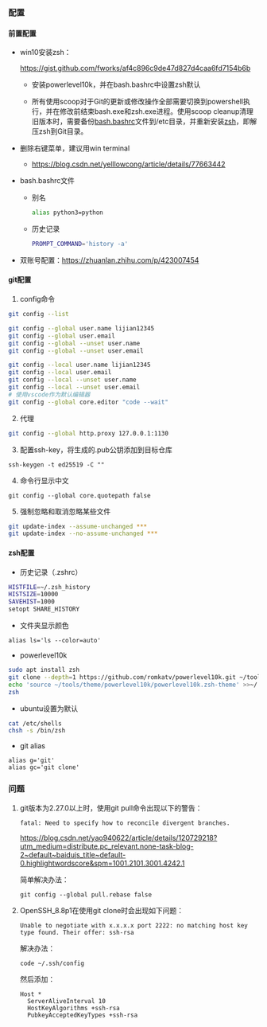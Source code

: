 ### 配置

#### 前置配置

- win10安装zsh：

  https://gist.github.com/fworks/af4c896c9de47d827d4caa6fd7154b6b

  - 安装powerlevel10k，并在bash.bashrc中设置zsh默认

  - 所有使用scoop对于Git的更新或修改操作全部需要切换到powershell执行，并在修改前结束bash.exe和zsh.exe进程。使用scoop cleanup清理旧版本时，需要备份[bash.bashrc](resources/bash.bashrc)文件到/etc目录，并重新安装[zsh](resources/zsh-5.8-5-x86_64.pkg.tar.zst)，即解压zsh到Git目录。

- 删除右键菜单，建议用win terminal

  - https://blog.csdn.net/yelllowcong/article/details/77663442

- bash.bashrc文件

  - 别名

    ```bash
    alias python3=python
    ```

  - 历史记录 

    ```bash
    PROMPT_COMMAND='history -a'
    ```

- 双账号配置：https://zhuanlan.zhihu.com/p/423007454

#### git配置

1. config命令

```bash
git config --list

git config --global user.name lijian12345
git config --global user.email 
git config --global --unset user.name
git config --global --unset user.email

git config --local user.name lijian12345
git config --local user.email 
git config --local --unset user.name
git config --local --unset user.email
# 使用vscode作为默认编辑器
git config --global core.editor "code --wait"
```

2. 代理

```bash
git config --global http.proxy 127.0.0.1:1130
```

3. 配置ssh-key，将生成的.pub公钥添加到目标仓库

```
ssh-keygen -t ed25519 -C ""
```

4. 命令行显示中文

```
git config --global core.quotepath false
```

5. 强制忽略和取消忽略某些文件

```bash
git update-index --assume-unchanged ***
git update-index --no-assume-unchanged ***
```
#### zsh配置

- 历史记录（.zshrc）

```bash
HISTFILE=~/.zsh_history
HISTSIZE=10000
SAVEHIST=1000
setopt SHARE_HISTORY
```

- 文件夹显示颜色

```
alias ls='ls --color=auto'
```

- powerlevel10k

```bash
sudo apt install zsh
git clone --depth=1 https://github.com/romkatv/powerlevel10k.git ~/tools/theme/powerlevel10k
echo 'source ~/tools/theme/powerlevel10k/powerlevel10k.zsh-theme' >>~/.zshrc
zsh
```

- ubuntu设置为默认

```bash
cat /etc/shells
chsh -s /bin/zsh
```

- git alias

```
alias g='git'
alias gc='git clone'
```




### 问题

1. git版本为2.27.0以上时，使用git pull命令出现以下的警告：

   ```
   fatal: Need to specify how to reconcile divergent branches.
   ```

   https://blog.csdn.net/yao940622/article/details/120729218?utm_medium=distribute.pc_relevant.none-task-blog-2~default~baidujs_title~default-0.highlightwordscore&spm=1001.2101.3001.4242.1

   简单解决办法：

   ```
   git config --global pull.rebase false
   ```

2. OpenSSH_8.8p1在使用git clone时会出现如下问题：

   ```
   Unable to negotiate with x.x.x.x port 2222: no matching host key type found. Their offer: ssh-rsa
   ```

   解决办法：

   ```
   code ~/.ssh/config
   ```

   然后添加：

   ```
   Host *
     ServerAliveInterval 10
     HostKeyAlgorithms +ssh-rsa
     PubkeyAcceptedKeyTypes +ssh-rsa
   ```

   
